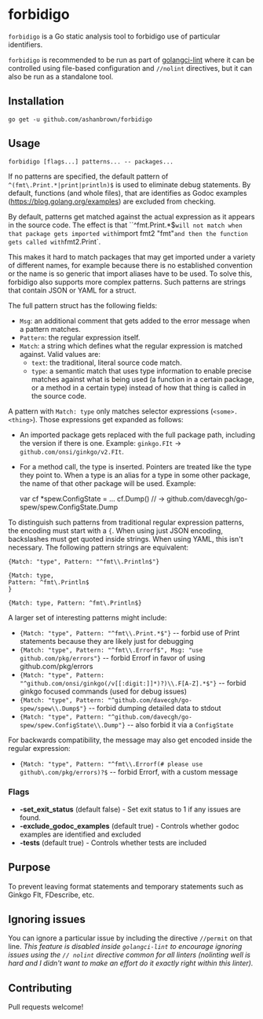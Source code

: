 # forbidigo

`forbidigo` is a Go static analysis tool to forbidigo use of particular identifiers.

`forbidigo` is recommended to be run as part of [golangci-lint](https://github.com/golangci/golangci-lint) where it can be controlled using file-based configuration and `//nolint` directives, but it can also be run as a standalone tool.

## Installation

    go get -u github.com/ashanbrown/forbidigo

## Usage

    forbidigo [flags...] patterns... -- packages...

If no patterns are specified, the default pattern of `^(fmt\.Print.*|print|println)$` is used to eliminate debug statements.  By default,
functions (and whole files), that are identifies as Godoc examples (https://blog.golang.org/examples) are excluded from 
checking.

By default, patterns get matched against the actual expression as it appears in
the source code. The effect is that ``^fmt\.Print.*$` will not match when that
package gets imported with `import fmt2 "fmt"` and then the function gets
called with `fmt2.Print`.

This makes it hard to match packages that may get imported under a variety of
different names, for example because there is no established convention or the
name is so generic that import aliases have to be used. To solve this,
forbidigo also supports more complex patterns. Such patterns are strings that
contain JSON or YAML for a struct.

The full pattern struct has the following fields:

* `Msg`: an additional comment that gets added to the error message when a
  pattern matches.
* `Pattern`: the regular expression itself.
* `Match`: a string which defines what the regular expression is matched
  against. Valid values are:
  * `text`: the traditional, literal source code match.
  * `type`: a semantic match that uses type information to enable precise
    matches against what is being used (a function in a certain package, or a
    method in a certain type) instead of how that thing is called in the source
    code.

A pattern with `Match: type` only matches selector expressions
(`<some>.<thing>`). Those expressions get expanded as follows:

* An imported package gets replaced with the full package path, including the
  version if there is one. Example: `ginkgo.FIt` ->
  `github.com/onsi/ginkgo/v2.FIt`.
* For a method call, the type is inserted. Pointers are treated like the type
  they point to. When a type is an alias for a type in some other package, the
  name of that other package will be used. Example:

     var cf *spew.ConfigState = ...
     cf.Dump() // -> github.com/davecgh/go-spew/spew.ConfigState.Dump

To distinguish such patterns from traditional regular expression patterns, the
encoding must start with a `{`. When using just JSON encoding, backslashes must
get quoted inside strings. When using YAML, this isn't necessary. The following
pattern strings are equivalent:

    {Match: "type", Pattern: "^fmt\\.Println$"}

    {Match: type,
    Pattern: ^fmt\.Println$
    }

    {Match: type, Pattern: ^fmt\.Println$}

A larger set of interesting patterns might include:

* `{Match: "type", Pattern: "^fmt\\.Print.*$"}` -- forbid use of Print statements because they are likely just for debugging
* `{Match: "type", Pattern: "^fmt\\.Errorf$", Msg: "use github.com/pkg/errors"}` -- forbid Errorf in favor of using github.com/pkg/errors
* `{Match: "type", Pattern: "^github.com/onsi/ginkgo(/v[[:digit:]]*)?)\\.F[A-Z].*$"}` -- forbid ginkgo focused commands (used for debug issues)
* `{Match: "type", Pattern: "^github.com/davecgh/go-spew/spew\\.Dump$"}` -- forbid dumping detailed data to stdout
* `{Match: "type", Pattern: "^github.com/davecgh/go-spew/spew.ConfigState\\.Dump"}` -- also forbid it via a `ConfigState`

For backwards compatibility, the message may also get encoded inside the
regular expression:

* `{Match: "type", Pattern: "^fmt\\.Errorf(# please use github\.com/pkg/errors)?$` -- forbid Errorf, with a custom message

### Flags
- **-set_exit_status** (default false) - Set exit status to 1 if any issues are found.
- **-exclude_godoc_examples** (default true) - Controls whether godoc examples are identified and excluded
- **-tests** (default true) - Controls whether tests are included

## Purpose

To prevent leaving format statements and temporary statements such as Ginkgo FIt, FDescribe, etc.

## Ignoring issues

You can ignore a particular issue by including the directive `//permit` on that line.  *This feature is disabled inside `golangci-lint` to encourage ignoring issues using the `// nolint` directive common for all linters (nolinting well is hard and I didn't want to make an effort do it exactly right within this linter).*

## Contributing

Pull requests welcome!
